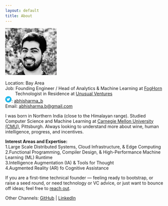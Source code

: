 ```yaml
---
layout: default
title: About
---
```


![](/assets/abhi_150.png)

Location: Bay Area  
Job: Founding Engineer / Head of Analytics & Machine Learning at [FogHorn](https://www.foghorn.io/)  
&nbsp;&nbsp;&nbsp;&nbsp;&nbsp;&nbsp;&nbsp; Technologist in Residence at [Unusual Ventures](https://unusual.vc/abhi-sharma)  
![](/assets/twtr1.png): [abhisharma_b](https://twitter.com/abhisharma_b)  
Email: [abhisharma.b@gmail.com](mailto:abhisharma.b@gmail.com)

I was born in Northern India (close to the Himalayan range). Studied Computer Science and Machine Learning at [Carnegie Mellon University (CMU)](https://www.cmu.edu/), Pittsburgh. Always looking to understand more about wine, human intelligence, progress, and incentives.

**Interest Areas and Expertise:**  
1.Large Scale Distributed Systems, Cloud Infrastructure, & Edge Computing    
2.Functional Programming, Compiler Design, & High-Performance Machine Learning (ML) Runtime   
3.Intelligence Augmentation (IA) & Tools for Thought  
4.Augmented Reality (AR) fo Cognitive Assistance  

If you are a first-time technical founder — feeling ready to bootstrap, or raise a seed round, or need technology or VC advice, or just want to bounce off ideas; feel free to [reach out](mailto:abhi@unusual.vc).

Other Channels:
[GitHub](https://github.com/abhisharmab) | [LinkedIn](https://www.linkedin.com/in/abhishekbaburamsharma/)




